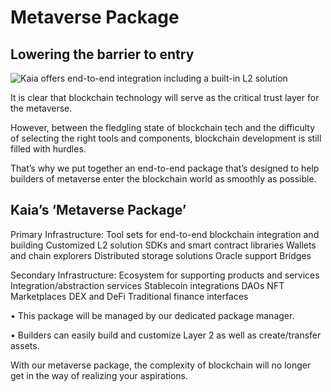 # Metaverse Package

## Lowering the barrier to entry <a href="#lowering-the-barrier-to-entry" id="lowering-the-barrier-to-entry"></a>

![Kaia offers end-to-end integration including a built-in L2 solution](/img/learn/mainnet-integration.png)

It is clear that blockchain technology will serve as the critical trust layer for the metaverse.

However, between the fledgling state of blockchain tech and the difficulty of selecting the right tools and components, blockchain development is still filled with hurdles.

That’s why we put together an end-to-end package that’s designed to help builders of metaverse enter the blockchain world as smoothly as possible.

## Kaia’s ‘Metaverse Package’ <a href="#klaytns-metaverse-package" id="klaytns-metaverse-package"></a>

Primary Infrastructure: Tool sets for end-to-end blockchain integration and building Customized L2 solution SDKs and smart contract libraries Wallets and chain explorers Distributed storage solutions Oracle support Bridges

Secondary Infrastructure: Ecosystem for supporting products and services Integration/abstraction services Stablecoin integrations DAOs NFT Marketplaces DEX and DeFi Traditional finance interfaces

• This package will be managed by our dedicated package manager.

• Builders can easily build and customize Layer 2 as well as create/transfer assets.

With our metaverse package, the complexity of blockchain will no longer get in the way of realizing your aspirations.
